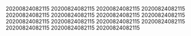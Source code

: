 20200824082115
20200824082115
20200824082115
20200824082115
20200824082115
20200824082115
20200824082115
20200824082115
20200824082115
20200824082115
20200824082115
20200824082115
20200824082115
20200824082115
20200824082115
